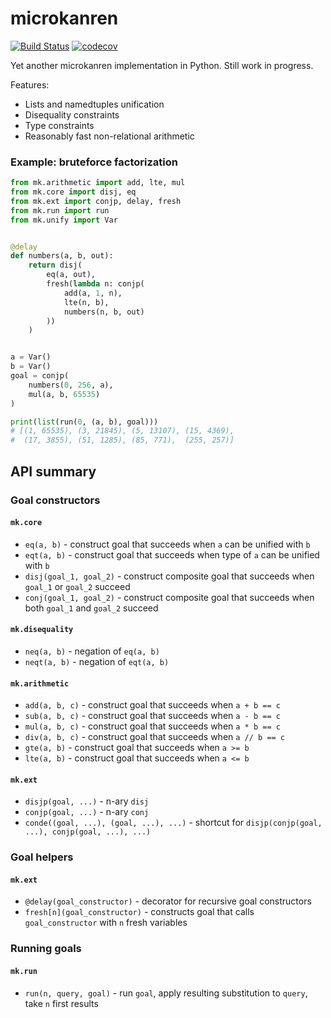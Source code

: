 # microkanren

[![Build Status](https://travis-ci.com/ethframe/microkanren.svg?branch=master)](https://travis-ci.com/ethframe/microkanren)
[![codecov](https://codecov.io/gh/ethframe/microkanren/branch/master/graph/badge.svg)](https://codecov.io/gh/ethframe/microkanren)

Yet another microkanren implementation in Python. Still work in progress.

Features:
* Lists and namedtuples unification
* Disequality constraints
* Type constraints
* Reasonably fast non-relational arithmetic

### Example: bruteforce factorization

```python
from mk.arithmetic import add, lte, mul
from mk.core import disj, eq
from mk.ext import conjp, delay, fresh
from mk.run import run
from mk.unify import Var


@delay
def numbers(a, b, out):
    return disj(
        eq(a, out),
        fresh(lambda n: conjp(
            add(a, 1, n),
            lte(n, b),
            numbers(n, b, out)
        ))
    )


a = Var()
b = Var()
goal = conjp(
    numbers(0, 256, a),
    mul(a, b, 65535)
)

print(list(run(0, (a, b), goal)))
# [(1, 65535), (3, 21845), (5, 13107), (15, 4369),
#  (17, 3855), (51, 1285), (85, 771),  (255, 257)]
```

## API summary

### Goal constructors

#### `mk.core`

* `eq(a, b)` - construct goal that succeeds when `a` can be unified with `b`
* `eqt(a, b)` - construct goal that succeeds when type of `a` can be unified with `b`
* `disj(goal_1, goal_2)` - construct composite goal that succeeds when `goal_1` or `goal_2` succeed
* `conj(goal_1, goal_2)` - construct composite goal that succeeds when both `goal_1` and `goal_2` succeed

#### `mk.disequality`

* `neq(a, b)` - negation of `eq(a, b)`
* `neqt(a, b)` - negation of `eqt(a, b)`

#### `mk.arithmetic`

* `add(a, b, c)` - construct goal that succeeds when `a + b == c`
* `sub(a, b, c)` - construct goal that succeeds when `a - b == c`
* `mul(a, b, c)` - construct goal that succeeds when `a * b == c`
* `div(a, b, c)` - construct goal that succeeds when `a // b == c`
* `gte(a, b)` - construct goal that succeeds when `a >= b`
* `lte(a, b)` - construct goal that succeeds when `a <= b`

#### `mk.ext`

* `disjp(goal, ...)` - n-ary `disj`
* `conjp(goal, ...)` - n-ary `conj`
* `conde((goal, ...), (goal, ...), ...)` - shortcut for `disjp(conjp(goal, ...), conjp(goal, ...), ...)`

### Goal helpers

#### `mk.ext`

* `@delay(goal_constructor)` - decorator for recursive goal constructors
* `fresh[n](goal_constructor)` - constructs goal that calls `goal_constructor` with `n` fresh variables

### Running goals

#### `mk.run`

* `run(n, query, goal)` - run `goal`, apply resulting substitution to `query`, take `n` first results
